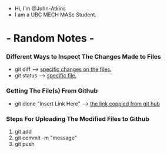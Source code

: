 - Hi, I’m @John-Atkins
- I am a UBC MECH MASc Student.

# - Random Notes - 

### Different Ways to Inspect The Changes Made to Files
- git diff --> <u> specific changes on the files. </u>
- git status --> <u> specific file. </u>

### Getting The File(s) From Github
- git clone "Insert Link Here" --> <u> the link coppied from git hub </u>

### Steps For Uploading The Modified Files to Github 
1.  git add
2.  git commit -m "message"  
3.  git push 


